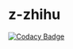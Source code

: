 # z-zhihu



[![Codacy Badge](https://api.codacy.com/project/badge/Grade/d8d3da98ca5f462d86fd3c2695d4aa36)](https://www.codacy.com/app/59875193/z-zhihu?utm_source=github.com&utm_medium=referral&utm_content=znyang/z-zhihu&utm_campaign=badger)
